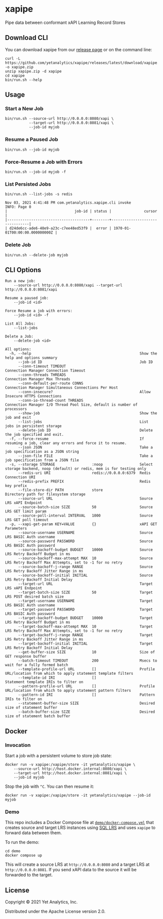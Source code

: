 # xapipe
Pipe data between conformant xAPI Learning Record Stores

## Download CLI

You can download xapipe from our [release page](https://github.com/yetanalytics/xapipe/releases/latest) or on the command line:

``` shell
curl -L https://github.com/yetanalytics/xapipe/releases/latest/download/xapipe.zip -o xapipe.zip
unzip xapipe.zip -d xapipe
cd xapipe
bin/run.sh --help
```

## Usage

### Start a New Job

``` shell
bin/run.sh --source-url http://0.0.0.0:8080/xapi \
           --target-url http://0.0.0.0:8081/xapi \
           --job-id myjob
```

### Resume a Paused Job
``` shell
bin/run.sh --job-id myjob
```

### Force-Resume a Job with Errors

``` shell
bin/run.sh --job-id myjob -f
```

### List Persisted Jobs

``` shell
bin/run.sh --list-jobs -s redis

Nov 03, 2021 4:41:48 PM com.yetanalytics.xapipe.cli invoke
INFO: Page 0
|                               job-id | status |               cursor           |
|--------------------------------------+--------+--------------------------------|
| d24de6cc-ade6-48e9-a23c-c7ee48ed53f9 |  error | 1970-01-01T00:00:00.000000000Z |
```

### Delete Job

``` shell
bin/run.sh --delete-job myjob
```

## CLI Options

```
Run a new job:
    --source-url http://0.0.0.0:8080/xapi --target-url http://0.0.0.0:8081/xapi

Resume a paused job:
    --job-id <id>

Force Resume a job with errors:
    --job-id <id> -f

List All Jobs:
    --list-jobs

Delete a Job:
    --delete-job <id>

All options:
  -h, --help                                                  Show the help and options summary
      --job-id ID                                             Job ID
      --conn-timeout TIMEOUT                                  Connection Manager Connection Timeout
      --conn-threads THREADS                                  Connection Manager Max Threads
      --conn-default-per-route CONNS                          Connection Manager Simultaneous Connections Per Host
      --conn-insecure?                                        Allow Insecure HTTPS Connections
      --conn-io-thread-count THREADS                          Connection Manager I/O Thread Pool Size, default is number of processors
      --show-job                                              Show the job and exit
      --list-jobs                                             List jobs in persistent storage
      --delete-job ID                                         Delete the job specified and exit.
  -f, --force-resume                                          If resuming a job, clear any errors and force it to resume.
      --json JSON                                             Take a job specification as a JSON string
      --json-file FILE                                        Take a job specification from a JSON file
  -s, --storage STORAGE                 :noop                 Select storage backend, noop (default) or redis, mem is for testing only
      --redis-uri URI                   redis://0.0.0.0:6379  Redis Connection URI
      --redis-prefix PREFIX                                   Redis key prefix
      --file-store-dir PATH             store                 Directory path for filesystem storage
      --source-url URL                                        Source LRS xAPI Endpoint
      --source-batch-size SIZE          50                    Source LRS GET limit param
      --source-poll-interval INTERVAL   1000                  Source LRS GET poll timeout
  -p, --xapi-get-param KEY=VALUE        {}                    xAPI GET Parameters
      --source-username USERNAME                              Source LRS BASIC Auth username
      --source-password PASSWORD                              Source LRS BASIC Auth password
      --source-backoff-budget BUDGET    10000                 Source LRS Retry Backoff Budget in ms
      --source-backoff-max-attempt MAX  10                    Source LRS Retry Backoff Max Attempts, set to -1 for no retry
      --source-backoff-j-range RANGE                          Source LRS Retry Backoff Jitter Range in ms
      --source-backoff-initial INITIAL                        Source LRS Retry Backoff Initial Delay
      --target-url URL                                        Target LRS xAPI Endpoint
      --target-batch-size SIZE          50                    Target LRS POST desired batch size
      --target-username USERNAME                              Target LRS BASIC Auth username
      --target-password PASSWORD                              Target LRS BASIC Auth password
      --target-backoff-budget BUDGET    10000                 Target LRS Retry Backoff Budget in ms
      --target-backoff-max-attempt MAX  10                    Target LRS Retry Backoff Max Attempts, set to -1 for no retry
      --target-backoff-j-range RANGE                          Target LRS Retry Backoff Jitter Range in ms
      --target-backoff-initial INITIAL                        Target LRS Retry Backoff Initial Delay
      --get-buffer-size SIZE            10                    Size of GET response buffer
      --batch-timeout TIMEOUT           200                   Msecs to wait for a fully formed batch
      --template-profile-url URL        []                    Profile URL/location from which to apply statement template filters
      --template-id IRI                 []                    Statement template IRIs to filter on
      --pattern-profile-url URL         []                    Profile URL/location from which to apply statement pattern filters
      --pattern-id IRI                  []                    Pattern IRIs to filter on
      --statement-buffer-size SIZE                            Desired size of statement buffer
      --batch-buffer-size SIZE                                Desired size of statement batch buffer
```

## Docker

### Invocation

Start a job with a persistent volume to store job state:

``` shell
docker run -v xapipe:/xapipe/store -it yetanalytics/xapipe \
    --source-url http://host.docker.internal:8080/xapi \
    --target-url http://host.docker.internal:8081/xapi \
    --job-id myjob
```

Stop the job with `^C`. You can then resume it:

``` shell
docker run -v xapipe:/xapipe/store -it yetanalytics/xapipe --job-id myjob
```

### Demo

This repo includes a Docker Compose file at [`demo/docker-compose.yml`](demo/docker-compose.yml) that creates source and target LRS instances using [SQL LRS](https://github.com/yetanalytics/lrsql) and uses `xapipe` to forward data between them.

To run the demo:

``` shell
cd demo
docker compose up
```

This will create a source LRS at `http://0.0.0.0:8080` and a target LRS at `http://0.0.0.0:8081`. If you send xAPI data to the source it will be forwarded to the target.

## License

Copyright © 2021 Yet Analytics, Inc.

Distributed under the Apache License version 2.0.
